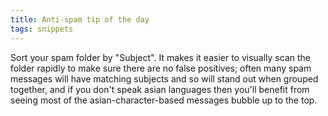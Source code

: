 ```yaml
---
title: Anti-spam tip of the day
tags: snippets
---
```


Sort your spam folder by "Subject". It makes it easier to visually scan the folder rapidly to make sure there are no false positives; often many spam messages will have matching subjects and so will stand out when grouped together, and if you don't speak asian languages then you'll benefit from seeing most of the asian-character-based messages bubble up to the top.
